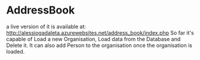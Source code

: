 # AddressBook
a live version of it is available at:
http://alessiogadaleta.azurewebsites.net/address_book/index.php
So far it's capable of Load a new Organisation, Load data from the Database and Delete it.
It can also add Person to the organisation once the organisation is loaded.
